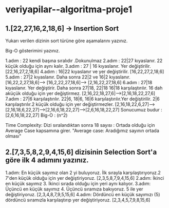 # veriyapilar--algoritma-proje1

## 1.[22,27,16,2,18,6] -> Insertion Sort

Yukarı verilen dizinin sort türüne göre aşamalarını yazınız.

Big-O gösterimini yazınız.

1.adım : 22 kendi başına sıralıdır .Dokunulmaz
2.adım : 22|27 kıyaslanır. 22 küçük olduğu için aynı kalır.
3.adım : 27 | 16 kıyaslanır. Yer değiştirilir. [22,16,27,2,18,6]
4.adım : 16|22 kıyaslanır ve yer değiştirilir. [16,22,27,2,18,6]
5.adım : 27|2 kıyaslanır. Daha sonra  22|2 ve 16|2 kıyaslanır. [16,22,2,27,18,6]--> [16,2,22,27,18,6]--> [2,16,22,27,18,6]
6.adım : 27|18 kıyaslanır. Yer değiştirir. Daha sonra 27|18, 22|18 16|18 karşılaştırılır. 16 dah aküçük olduğu için yer değiştirmez. [2,16,22,18,27,6]-->[2,16,18,22,27,6]
7.adım : 27|6 karşılaştırılır. 22|6, 18|6, 16|6 karşılaştırılır.Yer değiştirilir. 2|6 karşılaştırılır.2 küçük olduğu için yer değiştirmezler. [2,16,18,22,6,27]-->[2,16,18,6,22,27]-->[2,16,6,18,22,27]-->[2,6,16,18,22,27]
Sonucumuz budur : [2,6,16,18,22,27]
Big-O : (n^2)

Time Complexity: Dizi sıralandıktan sonra 18 sayısı : Ortada olduğu için Average Case kapsamına girer. "Average case: Aradığımız sayının ortada olması"

## 2.[7,3,5,8,2,9,4,15,6] dizisinin Selection Sort'a göre ilk 4 adımını yazınız.

1.adım: En küçük sayımız olan 2 yi buluyoruz. İlk sırayla karşılaştırıyoruz.2 7'den küçük olduğu için yer değiştiriyoruz. [2,3,5,8,7,9,4,15,6]
2.adım: İkinci en küçük sayımız 3. İkinci sırada olduğu için yeri aynı kalıyor.
3.adım: Üçüncü en küçük sayımız 4. Üçüncü sıramıza bakıyoruz. 5 ile yer değiştiriyoruz. [2,3,4,8,7,9,5,15,6]
4.adım: Dördüncü en küçük sayımızı (5) dördüncü sıramızla karşılaştırıp yer değiştiriyoruz. [2,3,4,5,7,9,8,15,6]
